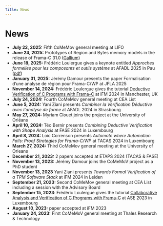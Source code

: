 ```yaml
---
Title: News
---
```


# News

- **July 22, 2025:** Fifth CoMeMov general meeting at LIFO
- **June 24, 2025:** Prototypes of Region and Bytes memory models in the release of Frama-C 31.0 ([Gallium](https://www.frama-c.com/fc-versions/gallium.html)) 
- **June 18, 2025:** Frédéric Loulergue gives a keynote entitled _Approches formelles pour les composants et outils système_ at AFADL 2025 in Pau ([pdf](https://hal.science/hal-05148512))
- **January 31, 2025:** Jérémy Damour presents the paper Formalisation d’une analyse de région pour Frama-C/WP at JFLA 2025
- **November 14, 2024:** Frédéric Loulergue gives the tutorial [Deductive Verification of C Programs with Frama-C](https://ifm2024.cs.manchester.ac.uk/#invited-tutorial) at iFM 2024 in Manchester, UK
- **July 24, 2024:** Fourth CoMeMov general meeting at CEA List
- **June 5, 2024:** Yani Ziani presents _Combiner la Vérification Déductive avec l'analyse de forme_ at AFADL 2024 in Strasbourg
- **May 27, 2024:** Myriam Clouet joins the project at the University of Orléans
- **April 10, 2024:** Téo Bernir presents _Combining Deductive Verification with Shape Analysis_ at FASE 2024 in Luxembourg
- **April 8, 2024:** Loic Correnson presents _Automate where Automation Fails: Proof Strategies for Frama-C/WP_ at TACAS 2024 in Luxembourg
- **March 27, 2024:** Third CoMeMov general meeting at the University of Orleans
- **December 21, 2023:** 2 papers accepted at ETAPS 2024 (TACAS & FASE)
- **November 13, 2023:** Jérémy Damour joins the CoMeMoV project as a PhD student
- **November 13, 2023** Yani Ziani presents _Towards Formal Verification of a TPM Software Stack_ at iFM 2024 in Leiden
- **September 21, 2023:** Second CoMeMov general meeting at CEA List including a session with the Advisory Board
- **September 15, 2023**: Frédéric Loulergue gives the tutorial [Collaborative Analysis and Verification of C Programs with Frama-C](https://conf.researchr.org/track/ase-2023/ase-2023-tutorials) at ASE 2023 in Luxembourg
- **August 10, 2023:** paper accepted at iFM 2023
- **January 24, 2023:** First CoMeMoV general meeting at Thales Research & Technology
